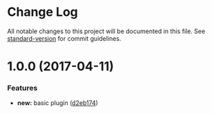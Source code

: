 # Change Log

All notable changes to this project will be documented in this file. See [standard-version](https://github.com/conventional-changelog/standard-version) for commit guidelines.

<a name="1.0.0"></a>
# 1.0.0 (2017-04-11)


### Features

* **new:**  basic plugin ([d2eb174](https://github.com/sinnerschrader/cz-custom-issues/commit/d2eb174))
